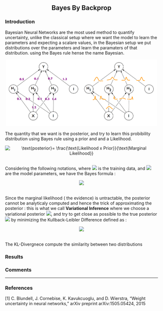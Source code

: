 <h2 align = 'center'> Bayes By Backprop </h2>

### Introduction
Bayesian Neural Networks are the most used method to quantify uncertainty, unlike the classical setup where we want the model to learn the parameters and expecting a scalare values, in the Bayesian setup we put distributions over the parameters and learn the paramaters of that distribution. using the Bayes rule hense the name Bayesian. 

<div align ='center'>
    <img src="pictures/BNN.png" width="500"/>    
</div>

The quantity that we want is the posterior, and try to learn this probibility distribution using Bayes rule using a prior and and a Likelihood. 

<div align='center'>
   <img src="https://latex.codecogs.com/svg.image?\text{posterior}=&space;\frac{\text{Likelihood&space;x&space;Prior}}{\text{Marginal&space;Likelihood}}&space;" title="\text{posterior}= \frac{\text{Likelihood x Prior}}{\text{Marginal Likelihood}} " />
</div>
<br/>


Considering the following notations, where <img src="https://latex.codecogs.com/svg.image?\mathcal{D}"/> is the training data, and <img src="https://latex.codecogs.com/svg.image?\theta"/> are the model parameters, we have the Bayes formula : 

<div align='center'>
<img src="https://latex.codecogs.com/svg.image?&space;p(\theta|\mathcal{D})&space;=\frac{p(\mathcal{D}|\theta)p(\theta)}{p(\mathcal{D})}&space;=\frac{p(\mathcal{D}|\theta)p(\theta)}{\int&space;p(\mathcal{D}|\theta')p(\theta')d\theta'}&space;" />
</div>
<br/>


Since the marginal likelihood ( the evidence) is untractable, the posterior cannot be analyticaly computed and hence the trick of approximating the posterior : this is what we call **Variational Inference** where we choose a variational posterior <img src="https://latex.codecogs.com/svg.image?q_\omega(\theta)"/>, and try to get close as possible to the true posterior <img src="https://latex.codecogs.com/svg.image?p(\theta|\mathcal{D})"/> by minimizing the Kullback-Leibler Difference defined as :
<div align='center'>
<img src="https://latex.codecogs.com/svg.image?\textsc{KL}\Big{(}q_{\omega}(\theta)~||~p(\theta|\mathcal{D})\Big{)}&space;=&space;\int&space;q_{\omega}(\theta)\text{log}\frac{q_{\omega}(\theta)}{p(\theta|\mathcal{D})}\text{d}\theta" />
</div>
<br />


The KL-Divergnece compute the similarity between two distributions 




### Results







### Comments




---
### References
[1] C. Blundell, J. Cornebise, K. Kavukcuoglu, and D. Wierstra, “Weight uncertainty in neural networks,” arXiv preprint
arXiv:1505.05424, 2015